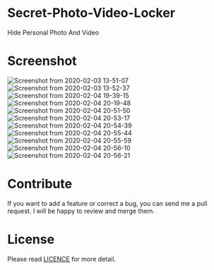 # Secret-Photo-Video-Locker
Hide Personal Photo And Video
# Screenshot
![Screenshot from 2020-02-03 13-51-07](https://user-images.githubusercontent.com/60552161/73954499-ed2e2d00-4927-11ea-8e65-90cf1f073a57.png)
![Screenshot from 2020-02-03 13-52-37](https://user-images.githubusercontent.com/60552161/73954518-f1f2e100-4927-11ea-84ab-84a08cd5d45a.png)
![Screenshot from 2020-02-04 19-39-15](https://user-images.githubusercontent.com/60552161/73954521-f28b7780-4927-11ea-92ea-dfc808aed0ee.png)
![Screenshot from 2020-02-04 20-19-48](https://user-images.githubusercontent.com/60552161/73954524-f3240e00-4927-11ea-8436-a6c56d487dc7.png)
![Screenshot from 2020-02-04 20-51-50](https://user-images.githubusercontent.com/60552161/73954535-f3bca480-4927-11ea-809b-f738368acb4a.png)
![Screenshot from 2020-02-04 20-53-17](https://user-images.githubusercontent.com/60552161/73954537-f4553b00-4927-11ea-87db-9b7b7b2778f9.png)
![Screenshot from 2020-02-04 20-54-39](https://user-images.githubusercontent.com/60552161/73954541-f4edd180-4927-11ea-9f4c-9e7688caab7c.png)
![Screenshot from 2020-02-04 20-55-44](https://user-images.githubusercontent.com/60552161/73954544-f5866800-4927-11ea-8c51-3d81935a4258.png)
![Screenshot from 2020-02-04 20-55-59](https://user-images.githubusercontent.com/60552161/73954546-f61efe80-4927-11ea-9014-710c17ecdf38.png)
![Screenshot from 2020-02-04 20-56-10](https://user-images.githubusercontent.com/60552161/73954549-f6b79500-4927-11ea-9ee3-c3f25a8f3591.png)
![Screenshot from 2020-02-04 20-56-21](https://user-images.githubusercontent.com/60552161/73954554-f7e8c200-4927-11ea-88ee-7a458f57861f.png)
# Contribute
If you want to add a feature or correct a bug, you can send me a pull request. I will be happy to review and merge them.
# License
Please read [LICENCE](https://github.com/rutvik-56/Secret-Photo-Video-Locker/blob/master/LICENSE) for more detail.
